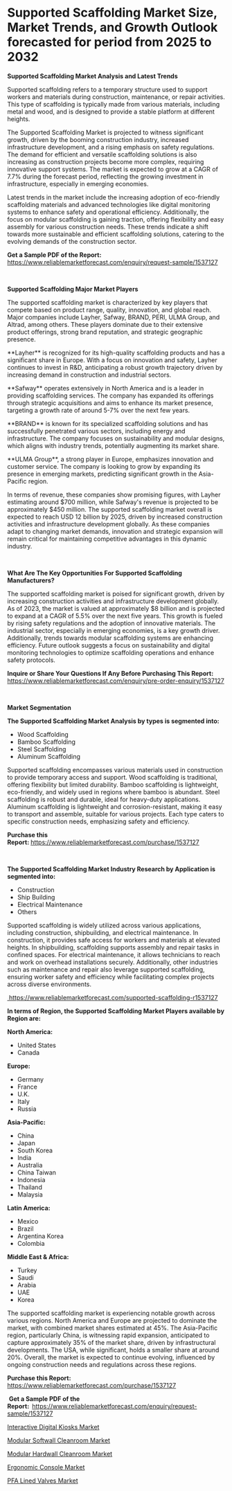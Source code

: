 <p><h1>Supported Scaffolding Market Size, Market Trends, and Growth Outlook forecasted for period from 2025 to 2032</h1></p><p><strong>Supported Scaffolding Market Analysis and Latest Trends</strong></p>
<p><p>Supported scaffolding refers to a temporary structure used to support workers and materials during construction, maintenance, or repair activities. This type of scaffolding is typically made from various materials, including metal and wood, and is designed to provide a stable platform at different heights.</p><p>The Supported Scaffolding Market is projected to witness significant growth, driven by the booming construction industry, increased infrastructure development, and a rising emphasis on safety regulations. The demand for efficient and versatile scaffolding solutions is also increasing as construction projects become more complex, requiring innovative support systems. The market is expected to grow at a CAGR of 7.7% during the forecast period, reflecting the growing investment in infrastructure, especially in emerging economies.</p><p>Latest trends in the market include the increasing adoption of eco-friendly scaffolding materials and advanced technologies like digital monitoring systems to enhance safety and operational efficiency. Additionally, the focus on modular scaffolding is gaining traction, offering flexibility and easy assembly for various construction needs. These trends indicate a shift towards more sustainable and efficient scaffolding solutions, catering to the evolving demands of the construction sector.</p></p>
<p><strong>Get a Sample PDF of the Report:&nbsp;</strong> <a href="https://www.reliablemarketforecast.com/enquiry/request-sample/1537127?utm_campaign=1167&utm_medium=2&utm_source=Github&utm_content=ia&utm_term=11042025&utm_id=supported-scaffolding">https://www.reliablemarketforecast.com/enquiry/request-sample/1537127</a></p>
<p>&nbsp;</p>
<p><strong>Supported Scaffolding Major Market Players</strong></p>
<p><p>The supported scaffolding market is characterized by key players that compete based on product range, quality, innovation, and global reach. Major companies include Layher, Safway, BRAND, PERI, ULMA Group, and Altrad, among others. These players dominate due to their extensive product offerings, strong brand reputation, and strategic geographic presence.</p><p>**Layher** is recognized for its high-quality scaffolding products and has a significant share in Europe. With a focus on innovation and safety, Layher continues to invest in R&D, anticipating a robust growth trajectory driven by increasing demand in construction and industrial sectors.</p><p>**Safway** operates extensively in North America and is a leader in providing scaffolding services. The company has expanded its offerings through strategic acquisitions and aims to enhance its market presence, targeting a growth rate of around 5-7% over the next few years.</p><p>**BRAND** is known for its specialized scaffolding solutions and has successfully penetrated various sectors, including energy and infrastructure. The company focuses on sustainability and modular designs, which aligns with industry trends, potentially augmenting its market share.</p><p>**ULMA Group**, a strong player in Europe, emphasizes innovation and customer service. The company is looking to grow by expanding its presence in emerging markets, predicting significant growth in the Asia-Pacific region.</p><p>In terms of revenue, these companies show promising figures, with Layher estimating around $700 million, while Safway's revenue is projected to be approximately $450 million. The supported scaffolding market overall is expected to reach USD 12 billion by 2025, driven by increased construction activities and infrastructure development globally. As these companies adapt to changing market demands, innovation and strategic expansion will remain critical for maintaining competitive advantages in this dynamic industry.</p></p>
<p>&nbsp;</p>
<p><strong>What Are The Key Opportunities For Supported Scaffolding Manufacturers?</strong></p>
<p><p>The supported scaffolding market is poised for significant growth, driven by increasing construction activities and infrastructure development globally. As of 2023, the market is valued at approximately $8 billion and is projected to expand at a CAGR of 5.5% over the next five years. This growth is fueled by rising safety regulations and the adoption of innovative materials. The industrial sector, especially in emerging economies, is a key growth driver. Additionally, trends towards modular scaffolding systems are enhancing efficiency. Future outlook suggests a focus on sustainability and digital monitoring technologies to optimize scaffolding operations and enhance safety protocols.</p></p>
<p><strong>Inquire or Share Your Questions If Any Before Purchasing This Report:</strong> <a href="https://www.reliablemarketforecast.com/enquiry/pre-order-enquiry/1537127?utm_campaign=1167&utm_medium=2&utm_source=Github&utm_content=ia&utm_term=11042025&utm_id=supported-scaffolding">https://www.reliablemarketforecast.com/enquiry/pre-order-enquiry/1537127</a></p>
<p>&nbsp;</p>
<p><strong>Market Segmentation</strong></p>
<p><strong>The Supported Scaffolding Market Analysis by types is segmented into:</strong></p>
<p><ul><li>Wood Scaffolding</li><li>Bamboo Scaffolding</li><li>Steel Scaffolding</li><li>Aluminum Scaffolding</li></ul></p>
<p><p>Supported scaffolding encompasses various materials used in construction to provide temporary access and support. Wood scaffolding is traditional, offering flexibility but limited durability. Bamboo scaffolding is lightweight, eco-friendly, and widely used in regions where bamboo is abundant. Steel scaffolding is robust and durable, ideal for heavy-duty applications. Aluminum scaffolding is lightweight and corrosion-resistant, making it easy to transport and assemble, suitable for various projects. Each type caters to specific construction needs, emphasizing safety and efficiency.</p></p>
<p><strong>Purchase this Report:&nbsp;</strong><a href="https://www.reliablemarketforecast.com/purchase/1537127?utm_campaign=1167&utm_medium=2&utm_source=Github&utm_content=ia&utm_term=11042025&utm_id=supported-scaffolding">https://www.reliablemarketforecast.com/purchase/1537127</a></p>
<p>&nbsp;</p>
<p><strong>The Supported Scaffolding Market Industry Research by Application is segmented into:</strong></p>
<p><ul><li>Construction</li><li>Ship Building</li><li>Electrical Maintenance</li><li>Others</li></ul></p>
<p><p>Supported scaffolding is widely utilized across various applications, including construction, shipbuilding, and electrical maintenance. In construction, it provides safe access for workers and materials at elevated heights. In shipbuilding, scaffolding supports assembly and repair tasks in confined spaces. For electrical maintenance, it allows technicians to reach and work on overhead installations securely. Additionally, other industries such as maintenance and repair also leverage supported scaffolding, ensuring worker safety and efficiency while facilitating complex projects across diverse environments.</p></p>
<p><a href="https://www.reliablemarketforecast.com/supported-scaffolding-r1537127?utm_campaign=1167&utm_medium=2&utm_source=Github&utm_content=ia&utm_term=11042025&utm_id=supported-scaffolding">&nbsp;https://www.reliablemarketforecast.com/supported-scaffolding-r1537127</a></p>
<p><strong>In terms of Region, the Supported Scaffolding Market Players available by Region are:</strong></p>
<p>
    <p> <strong> North America: </strong>
        <ul>
            <li>United States</li>
            <li>Canada</li>
        </ul>
        </p> 
    <p> <strong> Europe: </strong>
        <ul>
            <li>Germany</li>
            <li>France</li>
            <li>U.K.</li>
            <li>Italy</li>
            <li>Russia</li>
        </ul>
        </p> 
    <p> <strong> Asia-Pacific: </strong>
        <ul>
            <li>China</li>
            <li>Japan</li>
            <li>South Korea</li>
            <li>India</li>
            <li>Australia</li>
            <li>China Taiwan</li>
            <li>Indonesia</li>
            <li>Thailand</li>
            <li>Malaysia</li>
        </ul>
        </p> 
    <p> <strong> Latin America: </strong>
        <ul>
            <li>Mexico</li>
            <li>Brazil</li>
            <li>Argentina Korea</li>
            <li>Colombia</li>
        </ul>
        </p> 
    <p> <strong> Middle East & Africa: </strong>
        <ul>
            <li>Turkey</li>
            <li>Saudi</li>
            <li>Arabia</li>
            <li>UAE</li>
            <li>Korea</li>
        </ul>
    </p>
    </p>
<p><p>The supported scaffolding market is experiencing notable growth across various regions. North America and Europe are projected to dominate the market, with combined market shares estimated at 45%. The Asia-Pacific region, particularly China, is witnessing rapid expansion, anticipated to capture approximately 35% of the market share, driven by infrastructural developments. The USA, while significant, holds a smaller share at around 20%. Overall, the market is expected to continue evolving, influenced by ongoing construction needs and regulations across these regions.</p></p>
<p><strong>Purchase this Report: </strong><a href="https://www.reliablemarketforecast.com/purchase/1537127?utm_campaign=1167&utm_medium=2&utm_source=Github&utm_content=ia&utm_term=11042025&utm_id=supported-scaffolding">https://www.reliablemarketforecast.com/purchase/1537127</a></p>
<p>&nbsp;<strong>Get a Sample PDF of the Report:&nbsp;&nbsp;</strong><a href="https://www.reliablemarketforecast.com/enquiry/request-sample/1537127?utm_campaign=1167&utm_medium=2&utm_source=Github&utm_content=ia&utm_term=11042025&utm_id=supported-scaffolding">https://www.reliablemarketforecast.com/enquiry/request-sample/1537127</a></p>
<p><strong></strong></p>
<p><p><a href="https://github.com/donsonjupa/Market-Research-Report-List-1/blob/main/interactive-digital-kiosks-market.md?utm_campaign=1167&utm_medium=2&utm_source=Github&utm_content=ia&utm_term=11042025&utm_id=supported-scaffolding">Interactive Digital Kiosks Market</a></p><p><a href="https://github.com/tafuaraasswn/Market-Research-Report-List-1/blob/main/modular-softwall-cleanroom-market.md?utm_campaign=1167&utm_medium=2&utm_source=Github&utm_content=ia&utm_term=11042025&utm_id=supported-scaffolding">Modular Softwall Cleanroom Market</a></p><p><a href="https://github.com/anesimazikpd/Market-Research-Report-List-1/blob/main/modular-hardwall-cleanroom-market.md?utm_campaign=1167&utm_medium=2&utm_source=Github&utm_content=ia&utm_term=11042025&utm_id=supported-scaffolding">Modular Hardwall Cleanroom Market</a></p><p><a href="https://github.com/welidaeisya/Market-Research-Report-List-1/blob/main/ergonomic-console-market.md?utm_campaign=1167&utm_medium=2&utm_source=Github&utm_content=ia&utm_term=11042025&utm_id=supported-scaffolding">Ergonomic Console Market</a></p><p><a href="https://github.com/zhininzacher/Market-Research-Report-List-1/blob/main/pfa-lined-valves-market.md?utm_campaign=1167&utm_medium=2&utm_source=Github&utm_content=ia&utm_term=11042025&utm_id=supported-scaffolding">PFA Lined Valves Market</a></p></p>